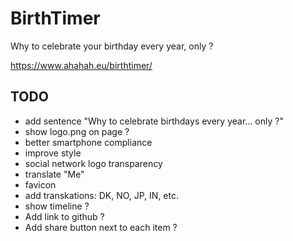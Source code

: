 # BirthTimer

Why to celebrate your birthday every year, only ?

https://www.ahahah.eu/birthtimer/

## TODO

- add sentence "Why to celebrate birthdays every year... only ?"
- show logo.png on page ?
- better smartphone compliance
- improve style
- social network logo transparency
- translate "Me"
- favicon
- add transkations: DK, NO, JP, IN, etc.
- show timeline ?
- Add link to github ?
- Add share button next to each item ?

